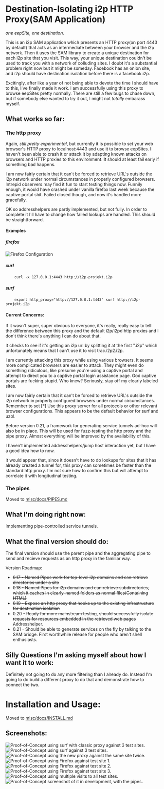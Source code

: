 Destination-Isolating i2p HTTP Proxy(SAM Application)
=====================================================

*one eepSite, one destination.*

This is an i2p SAM application which presents an HTTP proxy(on port 4443 by
default) that acts as an intermediate between your browser and the i2p network.
Then it uses the SAM library to create a unique destination for each i2p site
that you visit. This way, your unique destination couldn't be used to track you
with a network of colluding sites. I doubt it's a substantial problem right now
but it might be someday. Facebook has an onion site, and i2p should have
destination isolation before there is a facebook.i2p.

Excitingly, after like a year of not being able to devote the time I should
have to this, I've finally made it work. I am successfully using this proxy to
browse eepSites pretty normally. There are still a few bugs to chase down, but
if somebody else wanted to try it out, I might not *totally* embarass myself.

What works so far:
------------------

### The http proxy

Again, *still pretty experimental*, but currently it is possible to set
your web browser's HTTP proxy to localhost:4443 and use it to browse eepSites.
I haven't been able to crash it or attack it by adapting known attacks on
browsers and HTTP proxies to this environment. It should at least fail early if
something bad happens.

I am now fairly certain that it can't be forced to retrieve URL's outside the
i2p network under normal circumstances in properly configured browsers. Intrepid
observers may find it fun to start testing things now. Funnily enough, it would
have crashed under vanilla firefox last week because the captive portal shit.
Failed closed though, and now it's handled more gracefully.

OK so addresshelpers are partly implemented, but not fully. In order to complete
it I'll have to change how failed lookups are handled. This should be
straightforward.

#### Examples

##### firefox

![Firefox Configuration](https://github.com/eyedeekay/si-i2p-plugin/raw/master/misc/firefox.png)

##### curl

        curl -x 127.0.0.1:4443 http://i2p-projekt.i2p

##### surf

        export http_proxy="http://127.0.0.1:4443" surf http://i2p-projekt.i2p

#### Current Concerns:

If it wasn't super, super obvious to everyone, it's really, really easy to tell
the difference between this proxy and the default i2p/i2pd http proxies and I
don't think there's anything I can do about that.

It checks to see if it's getting an i2p url by splitting it at the first ".i2p"
which unfortunately means that I can't use it to visit trac.i2p2.i2p.

I am currently attacking this proxy while using various browsers. It seems more
complicated browsers are easier to attack. They might even do something
ridiculous, like presume you're using a captive portal and attempt to direct
you to a captive portal login assistance page. God captive portals are fucking
stupid. Who knew? Seriously, stay off my clearly labeled sites.

I am now fairly certain that it can't be forced to retrieve URL's outside the
i2p network in properly configured browsers under normal circumstances. Remember
to set [*] Use this proxy server for all protocols or other relevant browser
configurations. This appears to be the default behavior for surf and uzbl.

Before version 0.21, a framework for generating service tunnels ad-hoc will also
be in place. This will be used for fuzz-testing the http proxy and the pipe
proxy. Almost everything will be improved by the availability of this.

I haven't implemented addresshelpers/jump host interaction yet, but I have a
good idea how to now.

It would appear that, since it doesn't have to do lookups for sites that it has
already created a tunnel for, this proxy can sometimes be faster than the
standard http proxy. I'm not sure how to confirm this but will attempt to
correlate it with longitudinal testing.

### The pipes

Moved to [misc/docs/PIPES.md](https://github.com/eyedeekay/si-i2p-plugin/tree/master/misc/docs/PIPES.md)

What I'm doing right now:
-------------------------

Implementing pipe-controlled service tunnels.

What the final version should do:
---------------------------------

The final version should use the parent pipe and the aggregating pipe to send
and recieve requests as an http proxy in the familiar way.

Version Roadmap:

  * ~~0.17 - Named Pipes work for top-level i2p domains and can retrieve~~
   ~~directories under a site~~
  * ~~0.18 - Named Pipes for i2p domains and can retrieve subdirectories,~~
   ~~which it caches in clearly-named folders as normal files(Containing HTML)~~
  * ~~0.19 - Expose an http proxy that hooks up to the existing infrastructure~~
   ~~for destination isolation~~
  * 0.20 - ~~Ready for more mainstream testing~~, ~~should successfully isolate~~
   ~~requests for resources embedded in the retrieved web pages~~ Addresshelper.
  * 0.21 - Should be able to generate services on the fly by talking to the SAM
  bridge. First worthwhile release for people who aren't shell enthusiasts.

Silly Questions I'm asking myself about how I want it to work:
--------------------------------------------------------------

Definitely not going to do any more filtering than I already do. Instead I'm
going to do build a different proxy to do that and demonstrate how to connect
the two.

Installation and Usage:
=======================

Moved to [misc/docs/INSTALL.md](https://github.com/eyedeekay/si-i2p-plugin/tree/master/misc/docs/INSTALL.md)

Screenshots:
------------

![Proof-of-Concept using surf with classic proxy against 3 test sites.](https://github.com/eyedeekay/si-i2p-plugin/raw/master/misc/screenshot-classic.png)
![Proof-of-Concept using surf against 3 test sites.](https://github.com/eyedeekay/si-i2p-plugin/raw/master/misc/screenshot-browser.png)
![Proof-of-Concept using the new proxy against the same site twice.](https://github.com/eyedeekay/si-i2p-plugin/raw/master/misc/screenshot-browser-samesite.png)
![Proof-of-Concept using Firefox against test site 1.](https://github.com/eyedeekay/si-i2p-plugin/raw/master/misc/screenshot-firefox-1.png)
![Proof-of-Concept using Firefox against test site 2.](https://github.com/eyedeekay/si-i2p-plugin/raw/master/misc/screenshot-firefox-2.png)
![Proof-of-Concept using Firefox against test site 3.](https://github.com/eyedeekay/si-i2p-plugin/raw/master/misc/screenshot-firefox-3.png)
![Proof-of-Concept using multiple visits to all test sites.](https://github.com/eyedeekay/si-i2p-plugin/raw/master/misc/screenshot-multivisit.png)
![Proof-of-Concept screenshot of it in development, with the pipes.](https://github.com/eyedeekay/si-i2p-plugin/raw/master/misc/screenshot-pipes.png)

